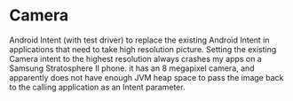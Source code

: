 # Camera

Android Intent (with test driver) to replace the existing Android Intent in applications that need to take high resolution picture.  Setting the existing Camera intent to the highest resolution always crashes my apps on a Samsung Stratosphere II phone.  it has an 8 megapixel camera, and apparently does not have enough JVM heap space to pass the image back to the calling application as an Intent parameter. 
